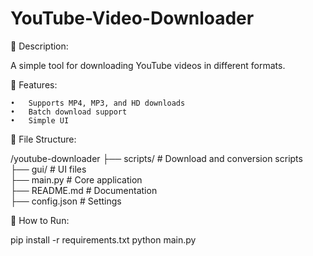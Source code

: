 # YouTube-Video-Downloader

📌 Description:

A simple tool for downloading YouTube videos in different formats.

📜 Features:

	•	Supports MP4, MP3, and HD downloads
	•	Batch download support
	•	Simple UI

📂 File Structure:

/youtube-downloader
 ├── scripts/       # Download and conversion scripts  
 ├── gui/           # UI files  
 ├── main.py        # Core application  
 ├── README.md      # Documentation  
 ├── config.json    # Settings  

🚀 How to Run:

pip install -r requirements.txt
python main.py

